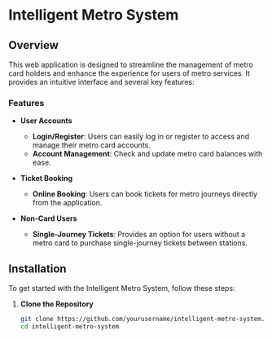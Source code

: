 # Intelligent Metro System

## Overview

This web application is designed to streamline the management of metro card holders and enhance the experience for users of metro services. It provides an intuitive interface and several key features:

### Features

- **User Accounts**
  - **Login/Register**: Users can easily log in or register to access and manage their metro card accounts.
  - **Account Management**: Check and update metro card balances with ease.

- **Ticket Booking**
  - **Online Booking**: Users can book tickets for metro journeys directly from the application.

- **Non-Card Users**
  - **Single-Journey Tickets**: Provides an option for users without a metro card to purchase single-journey tickets between stations.

## Installation

To get started with the Intelligent Metro System, follow these steps:

1. **Clone the Repository**

   ```bash
   git clone https://github.com/yourusername/intelligent-metro-system.git
   cd intelligent-metro-system
